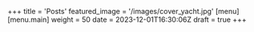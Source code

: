 +++
title = 'Posts'
featured_image = '/images/cover_yacht.jpg'
[menu]
  [menu.main]
    weight = 50
date = 2023-12-01T16:30:06Z
draft = true
+++
